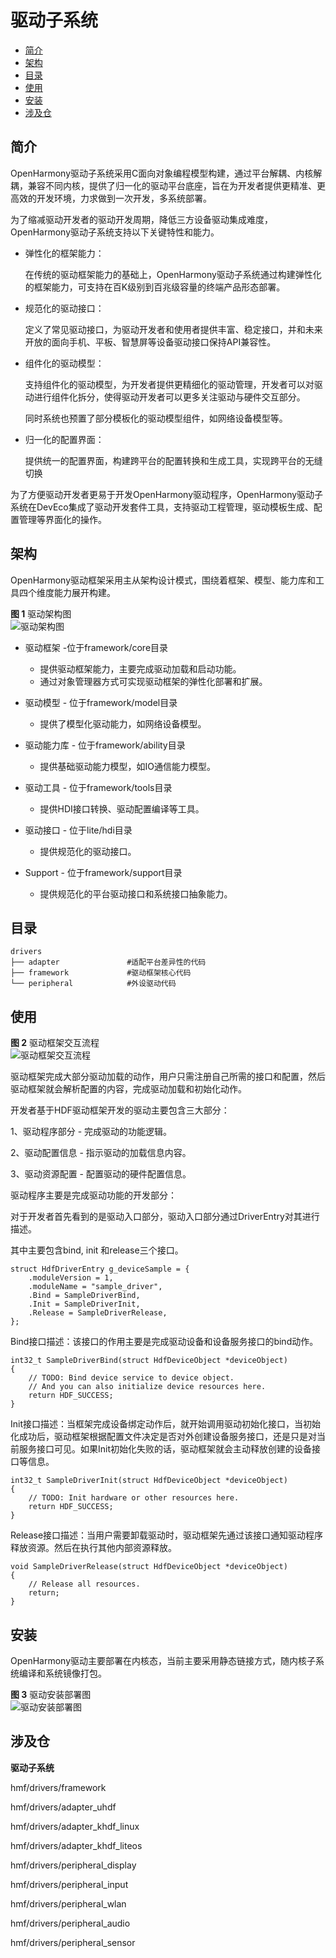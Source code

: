 # 驱动子系统<a name="ZH-CN_TOPIC_0000001052619216"></a>

-   [简介](#section11660541593)
-   [架构](#section101721227145613)
-   [目录](#section1464106163817)
-   [使用](#section8496817141616)
-   [安装](#section14778154275818)
-   [涉及仓](#section134812226297)

## 简介<a name="section11660541593"></a>

OpenHarmony驱动子系统采用C面向对象编程模型构建，通过平台解耦、内核解耦，兼容不同内核，提供了归一化的驱动平台底座，旨在为开发者提供更精准、更高效的开发环境，力求做到一次开发，多系统部署。

为了缩减驱动开发者的驱动开发周期，降低三方设备驱动集成难度，OpenHarmony驱动子系统支持以下关键特性和能力。

-   弹性化的框架能力：

    在传统的驱动框架能力的基础上，OpenHarmony驱动子系统通过构建弹性化的框架能力，可支持在百K级别到百兆级容量的终端产品形态部署。


-   规范化的驱动接口：

    定义了常见驱动接口，为驱动开发者和使用者提供丰富、稳定接口，并和未来开放的面向手机、平板、智慧屏等设备驱动接口保持API兼容性。


-   组件化的驱动模型：

    支持组件化的驱动模型，为开发者提供更精细化的驱动管理，开发者可以对驱动进行组件化拆分，使得驱动开发者可以更多关注驱动与硬件交互部分。

    同时系统也预置了部分模板化的驱动模型组件，如网络设备模型等。


-   归一化的配置界面：

    提供统一的配置界面，构建跨平台的配置转换和生成工具，实现跨平台的无缝切换


为了方便驱动开发者更易于开发OpenHarmony驱动程序，OpenHarmony驱动子系统在DevEco集成了驱动开发套件工具，支持驱动工程管理，驱动模板生成、配置管理等界面化的操作。

## 架构<a name="section101721227145613"></a>

OpenHarmony驱动框架采用主从架构设计模式，围绕着框架、模型、能力库和工具四个维度能力展开构建。

**图 1**  驱动架构图<a name="fig1077923710115"></a>  
![](figures/驱动架构图.png "驱动架构图")

-   驱动框架 -位于framework/core目录
    -   提供驱动框架能力，主要完成驱动加载和启动功能。
    -   通过对象管理器方式可实现驱动框架的弹性化部署和扩展。

-   驱动模型 - 位于framework/model目录
    -   提供了模型化驱动能力，如网络设备模型。

-   驱动能力库 - 位于framework/ability目录
    -   提供基础驱动能力模型，如IO通信能力模型。

-   驱动工具 - 位于framework/tools目录
    -   提供HDI接口转换、驱动配置编译等工具。

-   驱动接口 - 位于lite/hdi目录
    -   提供规范化的驱动接口。

-   Support - 位于framework/support目录
    -   提供规范化的平台驱动接口和系统接口抽象能力。


## 目录<a name="section1464106163817"></a>

```
drivers
├── adapter               #适配平台差异性的代码
├── framework             #驱动框架核心代码
└── peripheral            #外设驱动代码
```

## 使用<a name="section8496817141616"></a>

**图 2**  驱动框架交互流程<a name="fig1356181413429"></a>  
![](figures/驱动框架交互流程.png "驱动框架交互流程")

驱动框架完成大部分驱动加载的动作，用户只需注册自己所需的接口和配置，然后驱动框架就会解析配置的内容，完成驱动加载和初始化动作。

开发者基于HDF驱动框架开发的驱动主要包含三大部分：

1、驱动程序部分 - 完成驱动的功能逻辑。

2、驱动配置信息 - 指示驱动的加载信息内容。

3、驱动资源配置 - 配置驱动的硬件配置信息。

驱动程序主要是完成驱动功能的开发部分：

对于开发者首先看到的是驱动入口部分，驱动入口部分通过DriverEntry对其进行描述。

其中主要包含bind, init 和release三个接口。

```
struct HdfDriverEntry g_deviceSample = {
    .moduleVersion = 1,
    .moduleName = "sample_driver", 
    .Bind = SampleDriverBind,
    .Init = SampleDriverInit,
    .Release = SampleDriverRelease,
};
```

Bind接口描述：该接口的作用主要是完成驱动设备和设备服务接口的bind动作。

```
int32_t SampleDriverBind(struct HdfDeviceObject *deviceObject)
{
    // TODO: Bind device service to device object.
    // And you can also initialize device resources here.
    return HDF_SUCCESS;
}
```

Init接口描述：当框架完成设备绑定动作后，就开始调用驱动初始化接口，当初始化成功后，驱动框架根据配置文件决定是否对外创建设备服务接口，还是只是对当前服务接口可见。如果Init初始化失败的话，驱动框架就会主动释放创建的设备接口等信息。

```
int32_t SampleDriverInit(struct HdfDeviceObject *deviceObject)
{
    // TODO: Init hardware or other resources here.
    return HDF_SUCCESS;
}
```

Release接口描述：当用户需要卸载驱动时，驱动框架先通过该接口通知驱动程序释放资源。然后在执行其他内部资源释放。

```
void SampleDriverRelease(struct HdfDeviceObject *deviceObject)
{
    // Release all resources.
    return;
}
```

## 安装<a name="section14778154275818"></a>

OpenHarmony驱动主要部署在内核态，当前主要采用静态链接方式，随内核子系统编译和系统镜像打包。

**图 3**  驱动安装部署图<a name="fig20119729154211"></a>  
![](figures/驱动安装部署图.png "驱动安装部署图")

## 涉及仓<a name="section134812226297"></a>

**驱动子系统**

hmf/drivers/framework

hmf/drivers/adapter\_uhdf

hmf/drivers/adapter\_khdf\_linux

hmf/drivers/adapter\_khdf\_liteos

hmf/drivers/peripheral\_display

hmf/drivers/peripheral\_input

hmf/drivers/peripheral\_wlan

hmf/drivers/peripheral\_audio

hmf/drivers/peripheral\_sensor


